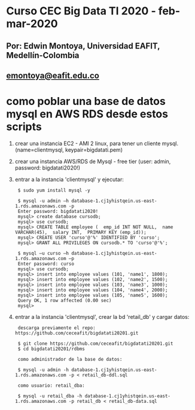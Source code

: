 # Curso CEC Big Data TI 2020 - feb-mar-2020
## Por: Edwin Montoya, Universidad EAFIT, Medellín-Colombia
## emontoya@eafit.edu.co

# como poblar una base de datos mysql en AWS RDS desde estos scripts

1. crear una instancia EC2 - AMI 2 linux, para tener un cliente mysql. (name=clientmysql, keypair=bigdatati.pem)
2. crear una instancia AWS/RDS de Mysql - free tier (user: admin, password: bigdatati2020!)
3. entrar a la instancia 'clientmysql' y ejecutar:

        $ sudo yum install mysql -y

        $ mysql -u admin –h database-1.cj1yhistqein.us-east-1.rds.amazonaws.com -p
        Enter password: bigdatati2020!
        mysql> create database cursodb;
        mysql> use cursodb;
        mysql> CREATE TABLE employee (  emp_id INT NOT NULL,  name VARCHAR(45),  salary INT,  PRIMARY KEY (emp_id));
        mysql> CREATE USER 'curso'@'%' IDENTIFIED BY 'curso';
        mysql> GRANT ALL PRIVILEGES ON cursodb.* TO 'curso'@'%';

        $ mysql –u curso –h database-1.cj1yhistqein.us-east-1.rds.amazonaws.com –p
        Enter password: curso
        mysql> use cursodb;
        mysql> insert into employee values (101, 'name1', 1800);
        mysql> insert into employee values (102, 'name2', 1500);
        mysql> insert into employee values (103, 'name3', 1000);
        mysql> insert into employee values (104, 'name4', 2000);
        mysql> insert into employee values (105, 'name5', 1600);
        Query OK, 1 row affected (0.00 sec)
        mysql> 

4. entrar a la instancia 'clientmysql', crear la bd 'retail_db' y cargar datos:

        descarga previamente el repo: https://github.com/ceceafit/bigdatati20201.git

        $ git clone https://github.com/ceceafit/bigdatati20201.git
        $ cd bigdatati20201/rdbms

        como administrador de la base de datos:

        $ mysql -u admin -h database-1.cj1yhistqein.us-east-1.rds.amazonaws.com -p < retail_db-ddl.sql

        como usuario: retail_dba:

        $ mysql -u retail_dba -h database-1.cj1yhistqein.us-east-1.rds.amazonaws.com -p retail_db < retail_db-data.sql

